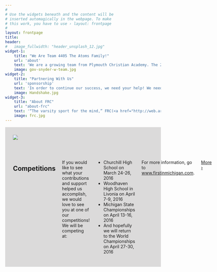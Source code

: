 ```yaml
---
#
# Use the widgets beneath and the content will be
# inserted automagically in the webpage. To make
# this work, you have to use › layout: frontpage
#
layout: frontpage
title: 
header:
#   image_fullwidth: "header_unsplash_12.jpg"
widget-1:
    title: "We Are Team 4405 The Atoms Family!"
    url: 'about'
    text: 'We are a growing team from Plymouth Christian Academy. The 2016 Season will be our fifth of competition. This year we are looking forward to making it to the State Championship, and hopefully returning to the World Championships in St. Louis! Read more on our about page.'
    image: gov-snyder-w-team.jpg
widget-2:
    title: "Partnering With Us"
    url: 'sponsorship'
    text: 'In order to continue our success, we need your help! We need partners in our community to help us to succeed for the 2014 season. If you could help us out, head over to our contact page or oursponsorship page and about learn the different ways you can help.'
    image: Handshake.jpg
widget-3:
    title: "About FRC"
    url: "about-frc"
    text: '“The varsity sport for the mind,” FRC(<a href="http://web.archive.org/web/20141218064955/http://www.usfirst.org/roboticsprograms/frc">FIRST Robotics Challenge</a>) combines the excitement of sports with the rigor of science and technology. Students are challenged with limited time and resources to create a robot that can perform specific tasks. Learn more at the <a href="http://web.archive.org/web/20141218064955/http://www.usfirst.org/roboticsprograms/frc">FRC webpage</a>.'
    image: frc.jpg
---
```

<div class="row medium-uncollapse large-collapse" style="background-color: #dbdada;">
    <div class="medium-7 columns" style="padding:5%;">
        <img  data-caption="" class="th" src="{{ site.urlimg }}competitions.jpg">
    </div>
    <div class="medium-5 columns" style="padding:5%;">
        <h2>Competitions</h2>
		<p>If you would like to see what your contributions and support helped us accomplish, we 			would love to see you at one of our competitions! We will be competing at:</p>
		<ul>
			<li>Churchill High School on March 24-26, 2016</li>
			<li>Woodhaven High School in Livonia on April 7-9, 2016</li>
			<li>Michigan State Championships on April 13-16, 2016</li>
			<li>And hopefully we will return to the World Championships on April 27-30, 2016</li>
		</ul>
		<p>For more information, go to <a href="http://www.firstinmichigan.com/">www.firstinmichigan.com</a>.</p>
		<p> <a class="button tiny radius" href="schedule">More ›</a></p>
    </div>
</div>

